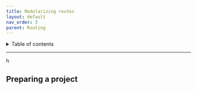```yaml
---
title: Modularizing routes
layout: default
nav_order: 3
parent: Routing
---
```


<!-- markdownlint-disable MD033 -->
<details closed markdown="block">
  <summary>
    Table of contents
  </summary>
  {: .text-delta }
- TOC
{:toc}
</details>

---
h

## Preparing a project


```shell
```
